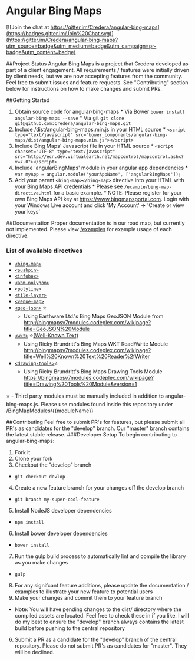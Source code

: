 # Angular Bing Maps
[![Join the chat at https://gitter.im/Credera/angular-bing-maps](https://badges.gitter.im/Join%20Chat.svg)](https://gitter.im/Credera/angular-bing-maps?utm_source=badge&utm_medium=badge&utm_campaign=pr-badge&utm_content=badge)

##Project Status
Angular Bing Maps is a project that Credera developed as part of a client engagement. All requirements / features were initially driven by client needs, but we are now accepting features from the community. Feel free to submit issues and feature requests. See "Contributing" section below for instructions on how to make changes and submit PRs.

##Getting Started
  1. Obtain source code for angular-bing-maps
    * Via Bower `bower install angular-bing-maps --save`
    * Via git `git clone git@github.com:Credera/angular-bing-maps.git`
  2. Include /dist/angular-bing-maps.min.js in your HTML source
    * `<script type="text/javascript" src="bower_components/angular-bing-maps/dist/angular-bing-maps.min.js"></script>`
  3. Include Bing Maps' Javascript file in your HTML source
    * `<script charset="UTF-8" type="text/javascript" src="http://ecn.dev.virtualearth.net/mapcontrol/mapcontrol.ashx?v=7.0"></script>`
  4. Include 'angularBingMaps' module in your angular app dependencies
    * `var myApp = angular.module('yourAppName', ['angularBingMaps']);`
  5. Add your parent `<bing-map></bing-map>` directive into your HTML with your Bing Maps API credentials
    * Please see `/example/bing-map-directive.html` for a basic example. 
    * NOTE: Please register for your own Bing Maps API key at https://www.bingmapsportal.com. Login with your Windows Live account and click 'My Account' -> 'Create or view your keys'

##Documentation
Proper documentation is in our road map, but currently not implemented. Please view [/examples](example) for example usage of each directive.

### List of available directives
  * [`<bing-map>`](example/bing-map-directive.html)
  * [`<pushpin>`](example/pushpin-directive.html)
  * [`<infobox>`](example/infobox-directive.html)
  * [`<abm-polygon>`](example/polygon-directive.html)
  * [`<polyline>`](example/polyline-directive.html)
  * [`<tile-layer>`](example/tile-layer-directive.html)
  * [`<venue-map>`](example/bing-venue-map-directive.html)
  * [`<geo-json>`](example/geo-json-directive.html) :star:
    * Using Earthware Ltd.'s Bing Maps GeoJSON Module from http://bingmapsv7modules.codeplex.com/wikipage?title=GeoJSON%20Module
  * [`<wkt>`](wkt-directive.html) :star:[(Well-Known Text)](http://en.wikipedia.org/wiki/Well-known_text)
    * Using Ricky Brundritt's Bing Maps WKT Read/Write Module http://bingmapsv7modules.codeplex.com/wikipage?title=Well%20Known%20Text%20Reader%2fWriter
  * [`<drawing-tools>`](drawing-tools-directive.html):star:
    * Using Ricky Brundritt's Bing Maps Drawing Tools Module https://bingmapsv7modules.codeplex.com/wikipage?title=Drawing%20Tools%20Module&version=1

:star: - Third party modules must be manually included in addition to angular-bing-maps.js. Please use modules found inside this repository under /BingMapModules/{{moduleName}}

##Contributing
Feel free to submit PR's for features, but please submit all PR's as candidates for the "develop" branch. Our "master" branch contains the latest stable release.
###Developer Setup
To begin contributing to angular-bing-maps:
 1. Fork it
 2. Clone your fork
 3. Checkout the "develop" branch
   * `git checkout devlop`
 4. Create a new feature branch for your changes off the develop branch
   * `git branch my-super-cool-feature`
 5. Install NodeJS developer dependencies
   * `npm install`
 6. Install bower developer dependencies
   * `bower install`
 7. Run the gulp build process to automatically lint and compile the library as you make changes
   * `gulp`
 8. For any signifcant feature additions, please update the documentation / examples to illustrate your new feature to potential users
 5. Make your changes and commit them to your feature branch
   * Note: You will have pending changes to the dist/ directory where the compiled assets are located. Feel free to check these in if you like. I will do my best to ensure the "develop" branch always contains the latest build before pushing to the central repository
 6. Submit a PR as a candidate for the "develop" branch of the central repository. Please do not submit PR's as candidates for "master". They will be declined.